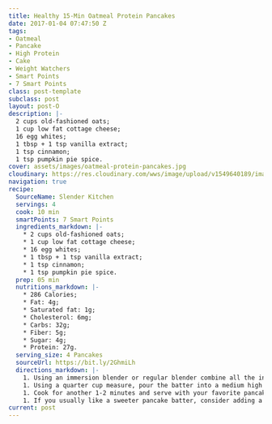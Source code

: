 ```yaml
---
title: Healthy 15-Min Oatmeal Protein Pancakes
date: 2017-01-04 07:47:50 Z
tags:
- Oatmeal
- Pancake
- High Protein
- Cake
- Weight Watchers
- Smart Points
- 7 Smart Points
class: post-template
subclass: post
layout: post-O
description: |-
  2 cups old-fashioned oats;
  1 cup low fat cottage cheese;
  16 egg whites;
  1 tbsp + 1 tsp vanilla extract;
  1 tsp cinnamon;
  1 tsp pumpkin pie spice.
cover: assets/images/oatmeal-protein-pancakes.jpg
cloudinary: https://res.cloudinary.com/wws/image/upload/v1549640189/images/oatmeal-protein-pancakes.jpg
navigation: true
recipe:
  SourceName: Slender Kitchen
  servings: 4
  cook: 10 min
  smartPoints: 7 Smart Points
  ingredients_markdown: |-
    * 2 cups old-fashioned oats;
    * 1 cup low fat cottage cheese;
    * 16 egg whites;
    * 1 tbsp + 1 tsp vanilla extract;
    * 1 tsp cinnamon;
    * 1 tsp pumpkin pie spice.
  prep: 05 min
  nutritions_markdown: |-
    * 286 Calories;
    * Fat: 4g;
    * Saturated fat: 1g;
    * Cholesterol: 6mg;
    * Carbs: 32g;
    * Fiber: 5g;
    * Sugar: 4g;
    * Protein: 27g.
  serving_size: 4 Pancakes
  sourceUrl: https://bit.ly/2GhmiLh
  directions_markdown: |-
    1. Using an immersion blender or regular blender combine all the ingredients until they form a smooth batter.
    1. Using a quarter cup measure, pour the batter into a medium high heat pan sprayed with cooking spray and flip once the batter begins to bubble and pop.
    1. Cook for another 1-2 minutes and serve with your favorite pancake toppings.
    1. If you usually like a sweeter pancake batter, consider adding a touch of brown sugar, Stevia, agave, or honey to your batter.
current: post
---
```


